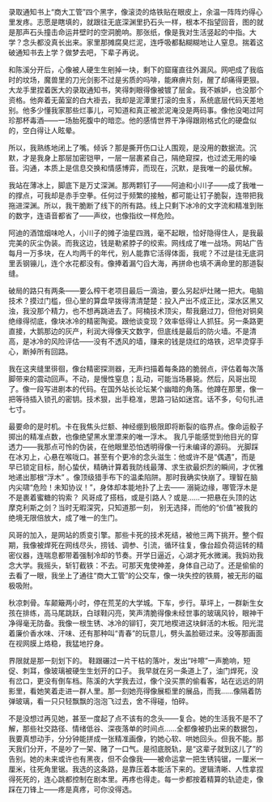 录取通知书上“商大工管”四个黑字，像滚烫的烙铁贴在眼皮上，余温一阵阵灼得心里发疼。志愿是瞎填的，就跟往无底深渊里扔石头一样，根本不指望回音，图的就是那声石头撞击命运井壁时的空洞脆响。那张纸，像是我对生活竖起的中指。大学？念头都没真长出来。家里那摊腐臭烂泥，连呼吸都黏糊糊地让人窒息。揣着这破通知书去上学？做梦去吧，下辈子再说。

和陈溪分开后，心像被人硬生生剜掉一块，剩下的窟窿直往外漏风。网吧成了我临时的坟场，魔兽里的刀光剑影不过是劣质的吗啡，能麻痹片刻，醒了却痛得更狠。大龙手里捏着医大的录取通知书，笑得刺眼得像被镀了层金。我不嫉妒，也没那个资格。他奔着无菌室的白大褂去，我却是泥潭里打滚的虫豸，系统底层代码天差地别。他多少懂我家那些烂事儿，可知道和真正被淤泥淹没是两码事。像他没喝过阿珍那杯毒酒——一场胎死腹中的暗恋。他的感情世界干净得跟刚格式化的硬盘似的，空白得让人眩晕。

所以，我熟练地闭上了嘴。倾诉？那是撕开伤口让人围观，是没用的数据流。沉默，才是我身上那层加密铠甲，一层一层裹紧自己，隔绝窥探，也过滤无用的噪音。沟通，本质上是信息交换和情感博弈，而现在，沉默，是我唯一的最优解。

我站在薄冰上，脚底下是万丈深渊。那两颗钉子——阿迪和小川子——成了我唯一的撑点，可我却是赤手空拳。任何过于频繁的接触，都可能让钉子脆裂，连带把我拖进深渊。所以，我干脆断了线下的所有路。线上只剩下冰冷的文字流和精准到账的数字，连语音都省了——声纹，也像指纹一样危险。

阿迪的酒馆烟味呛人，小川子的摊子油星四溅，毫不起眼，恰好隐得住人，是我最完美的灰尘伪装。而我这边，钱是勒紧脖子的绞索。网线成了唯一战场。网站广告每月一万多块，在人均两千的年代，别人能靠它活得体面，我呢？不过是往无底洞里丢钢镚儿，连个水花都没有。像捧着漏勺舀大海，再拼命也填不满命里的那道裂缝。

破局的路只有两条——要么榨干老项目最后一滴油，要么另起炉灶赌一把大。电脑技术？摸过门槛，但心里的算盘早拨得清清楚楚：投入产出不成正比，深水区黑又浊，我没那个精力，也不想再跳进去了。阿楠技术顶尖，帮我磨过刀，但他对铜臭绝缘得彻底，像块冰冷的精密陶瓷。跟他谈变现？效率低得让人抓狂。另一条路更直接，大鹅那边的灰产，利润大得像天文数字，但底线是最后的防火墙。不是清高，是冰冷的风险评估——没有不透风的墙，赚来的钱是烧红的烙铁，迟早烫穿手心，断掉所有回路。

我在这夹缝里徘徊，像台精密探测器，无声扫描着每条路的脆弱点，评估着每次落脚带来的震动回声。不动，是慢性窒息；乱动，可能当场暴毙。然后，风哥出现了。像一段写进剧本的代码。在国外站长论坛某个幽暗的角落。他蹲在那里，像一把等待插入锁孔的密钥。技术狠，出手稳准，思路刁钻如迷宫。话不多，句句扎进七寸。

最要命的是时机。卡在我焦头烂额、神经绷到极限即将断裂的临界点。像命运骰子掷出的精准点数，也像绝望黑水里漂来的唯一浮木。 我几乎能感觉到他目光的穿透力——我那点可怜的伪装，在他眼里恐怕透明得像一行未编译的源码。  光脚踩在冰刃上，心悬在喉咙口。甚至有个更冷的念头滋生：他或许不是“偶遇”，而是 早已锁定目标，耐心蛰伏，精确计算着我防线最薄、求生欲最炽烈的瞬间，才优雅地递出那根“浮木” 。像顶级猎手布下的温柔陷阱。那时我确实快崩了。理智在脑内尖啸“危险！未知协议！”，身体却本能地扑了上去—— 溺毙边缘，哪管浮木是不是裹着蜜糖的钩索？  风哥成了搭档，或是引路人？或是……一把悬在头顶的达摩克利斯之剑？当时无暇深究，只知道那一刻， 别无选择，而他的“价值”被我的绝境无限倍放大，成了唯一的生门。 

风哥的加入，是网站的质变引擎。那些卡死的技术死结，被他三两下挑开。整个假期，我像被焊死在网线尽头，捞钱、调参、引流，循环往复，像台超负荷运转的精密仪器，连喘息都带着强制冷却的节奏。开学日逼近，心湖才死水微澜。我妈劝我念大学。我摇头，斩钉截铁：不去。可那天鬼使神差，身体自己动了。还是偷偷的去看了一眼，我坐上了通往“商大工管”的公交车，像一块失控的铁屑，被无形的磁极吸附。

秋凉刺骨。车颠簸两小时，停在荒芜的大学城。下车，步行。草坪上，一群新生女孩在排练，高马尾跳跃，白球鞋闪亮，笑声清脆得像未经世事的玻璃风铃，眼神干净得毫无防备。我像一根生锈、冰冷的铆钉，突兀地楔进这块鲜活的木板。阳光混着廉价香水味、汗味、还有那种叫“青春”的玩意儿，劈头盖脸砸过来。没等那画面在视网膜上烙稳，我猛地拧身。

界限就是那一刻划下的。 鞋跟碾过一片干枯的落叶，发出“咔嚓”一声脆响，短促、刺耳，像玻璃被硬生生划开的口子。 我早就在另一条道上了，油门焊死，没有岔口，更没有倒车档。陈溪的大学我去过，像个没买票的偷看客，站在远远的阴影里，看她笑着走进一群人里。那一刻她亮得像展柜里的展品，而我……像隔着防弹玻璃，看一只只轻飘飘的泡泡飞过去，舍不得碰，怕碎。

不是没想过再见她，甚至一度起了点不该有的念头——复合。她的生活我不是不了解，那些社交路径、情绪低谷、深夜落单的时间点……全都像被扔出来的数据包，我要真想动手，分分钟能拼成一张精准画像，钓她心软、哄她回头。但我不能。那天我们分开，不是吵了一架、赌了一口气。是彻底脱轨，是“这辈子就到这儿了”的告别。她的未来或许也有黑夜，但不会像我——被命运拿一把生锈钝锯，一厘米一厘米，往死角里锯。我选的这条路，是靠压着本能活下来的。逻辑清晰、人性拿捏得死死的，连心跳都控制在剧本里。再疼也得走。每一步都按着精算的轨迹走，像踩在刀锋上——疼是真疼，可你没得选。


 
